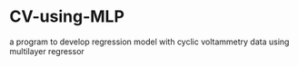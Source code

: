 # CV-using-MLP
a program to develop regression model with cyclic voltammetry data using multilayer regressor
